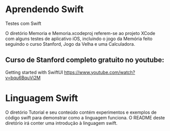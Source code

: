 # Aprendendo Swift
Testes com Swift

O diretório Memoria e Memoria.xcodeproj referem-se ao projeto XCode com alguns testes de aplicativo iOS, incluindo o jogo da Memória feito seguindo o curso Stanford, Jogo da Velha e uma Calculadora.

## Curso de Stanford completo gratuito no youtube:
Getting started with SwiftUI https://www.youtube.com/watch?v=bqu6BquVi2M

# Linguagem Swift
O diretório Tutorial e seu conteúdo contém experimentos e exemplos de código swift para demonstrar como a linguagem funciona. O README deste diretório irá conter uma introdução à linguagem swift.
